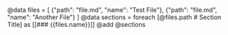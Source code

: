 @data files = [
  {"path": "file.md", "name": "Test File"},
  {"path": "file.md", "name": "Another File"}
]
@data sections = foreach [@files.path # Section Title] as [[### {{files.name}}]]
@add @sections